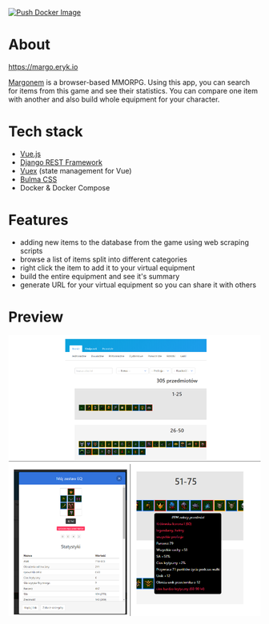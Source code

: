 [![Push Docker Image](https://github.com/erykio/moje-margo/actions/workflows/push-docker-image.yml/badge.svg)](https://github.com/erykio/moje-margo/actions/workflows/push-docker-image.yml)

# About
https://margo.eryk.io

[Margonem](https://margonem.com/) is a browser-based MMORPG. Using this app, you can search for items from this game and see their statistics. You can compare one item with another and also build whole equipment for your character.

# Tech stack
* [Vue.js](https://vuejs.org/)
* [Django REST Framework](https://www.django-rest-framework.org/)
* [Vuex](https://vuex.vuejs.org/) (state management for Vue)
* [Bulma CSS](https://bulma.io/)
* Docker & Docker Compose

# Features
* adding new items to the database from the game using web scraping scripts
* browse a list of items split into different categories
* right click the item to add it to your virtual equipment
* build the entire equipment and see it's summary
* generate URL for your virtual equipment so you can share it with others


# Preview

![](preview.png)